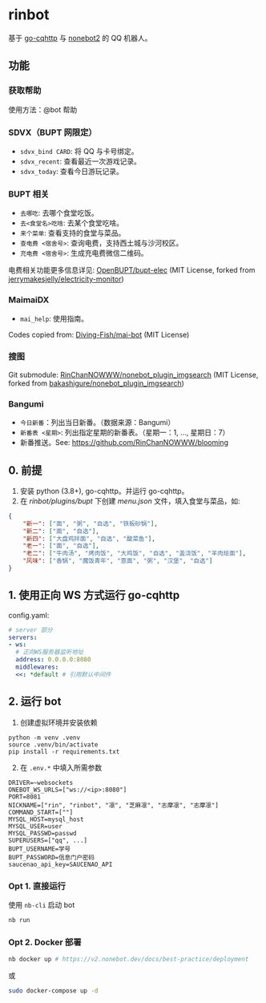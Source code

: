 # rinbot

基于 [go-cqhttp](https://github.com/Mrs4s/go-cqhttp) 与 [nonebot2](https://github.com/nonebot/nonebot2) 的 QQ 机器人。

## 功能

### 获取帮助

使用方法：@bot 帮助

### SDVX（BUPT 网限定）

- `sdvx_bind CARD`: 将 QQ 与卡号绑定。
- `sdvx_recent`: 查看最近一次游戏记录。
- `sdvx_today`: 查看今日游玩记录。

### BUPT 相关

- `去哪吃`: 去哪个食堂吃饭。
- `去<食堂名>吃啥`: 去某个食堂吃啥。
- `来个菜单`: 查看支持的食堂与菜品。
- `查电费 <宿舍号>`: 查询电费，支持西土城与沙河校区。
- `充电费 <宿舍号>`: 生成充电费微信二维码。

电费相关功能更多信息详见: [OpenBUPT/bupt-elec](https://github.com/OpenBUPT/bupt-elec) (MIT License, forked from [jerrymakesjelly/electricity-monitor](https://github.com/jerrymakesjelly/electricity-monitor))

### MaimaiDX 

- `mai_help`: 使用指南。

Codes copied from: [Diving-Fish/mai-bot](https://github.com/Diving-Fish/mai-bot) (MIT License)

### 搜图

Git submodule: [RinChanNOWWW/nonebot_plugin_imgsearch](https://github.com/RinChanNOWWW/nonebot_plugin_imgsearch) (MIT License, forked from [bakashigure/nonebot_plugin_imgsearch](https://github.com/bakashigure/nonebot_plugin_imgsearch))

### Bangumi

- `今日新番`：列出当日新番。（数据来源：Bangumi）
- `新番表 <星期>`: 列出指定星期的新番表。（星期一：1, ..., 星期日：7）
- 新番推送。See: https://github.com/RinChanNOWWW/blooming

## 0. 前提

1. 安装 python (3.8+), go-cqhttp。并运行 go-cqhttp。
2. 在 *rinbot/plugins/bupt* 下创建 *menu.json* 文件，填入食堂与菜品，如:

```json
{
    "新一": ["面", "粥", "自选", "铁板砂锅"],
    "新二": ["面", "自选"],
    "新四": ["大盘鸡拌面", "自选", "酸菜鱼"],
    "老一": ["面", "自选"],
    "老二": ["牛肉汤", "烤肉饭", "大鸡饭", "自选", "盖浇饭", "羊肉烩面"],
    "风味": ["香锅", "魔饭青年", "意面", "粥", "汉堡", "自选"]
}
```

## 1. 使用正向 WS 方式运行 go-cqhttp

config.yaml:

```yaml
# server 部分
servers:
- ws:
  # 正向WS服务器监听地址
  address: 0.0.0.0:8080
  middlewares:
  <<: *default # 引用默认中间件
```

## 2. 运行 bot

1. 创建虚拟环境并安装依赖

```
python -m venv .venv
source .venv/bin/activate
pip install -r requirements.txt 
```

2. 在 `.env.*` 中填入所需参数


```
DRIVER=~websockets
ONEBOT_WS_URLS=["ws://<ip>:8080"]
PORT=8081
NICKNAME=["rin", "rinbot", "凛", "芝麻凛", "志摩凛", "志摩凛"]
COMMAND_START=[""]
MYSQL_HOST=mysql_host
MYSQL_USER=user
MYSQL_PASSWD=passwd
SUPERUSERS=["qq", ...]
BUPT_USERNAME=学号
BUPT_PASSWORD=信息门户密码
saucenao_api_key=SAUCENAO_API
```

### Opt 1. 直接运行

使用 `nb-cli` 启动 bot

```bash
nb run
```

### Opt 2. Docker 部署

```bash
nb docker up # https://v2.nonebot.dev/docs/best-practice/deployment
```

或

```bash
sudo docker-compose up -d
```

